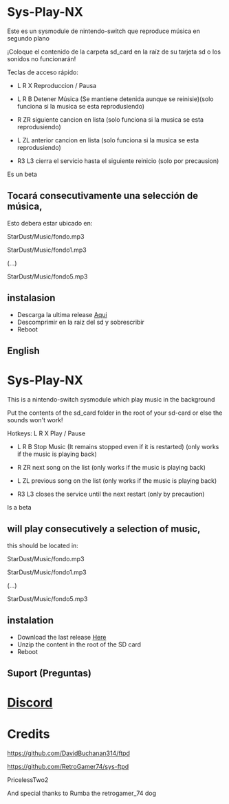 # Sys-Play-NX

Este es un sysmodule de nintendo-switch que reproduce música en segundo plano

¡Coloque el contenido de la carpeta sd_card en la raíz de su tarjeta sd o los sonidos no funcionarán!

Teclas de acceso rápido:

* L R X Reproduccion / Pausa

* L R B Detener Música (Se mantiene detenida aunque se reinisie)(solo funciona si la musica se esta reprodusiendo)

* R ZR siguiente cancion en lista (solo funciona si la musica se esta reprodusiendo)

* L ZL anterior cancion en lista (solo funciona si la musica se esta reprodusiendo)

* R3 L3 cierra el servicio hasta el siguiente reinicio (solo por precausion)

Es un beta

## Tocará consecutivamente una selección de música,

Esto debera estar ubicado en:

StarDust/Music/fondo.mp3

StarDust/Music/fondo1.mp3

(...)

StarDust/Music/fondo5.mp3

 ## instalasion
* Descarga la ultima release [Aqui](https://github.com/Kronos2308/Sys-Play-nx/releases)
* Descomprimir en la raiz del sd y sobrescribir
* Reboot

## English
# Sys-Play-NX

This is a nintendo-switch sysmodule which play music in the background

Put the contents of the sd_card folder in the root of your sd-card or else the sounds won't work!

Hotkeys: 
 L R X Play / Pause

* L R B Stop Music (It remains stopped even if it is restarted) (only works if the music is playing back)

* R ZR next song on the list (only works if the music is playing back)

* L ZL previous song on the list (only works if the music is playing back)

* R3 L3 closes the service until the next restart (only by precaution)

Is a beta 

## will play consecutively a selection of music, 

this should be located in:

StarDust/Music/fondo.mp3

StarDust/Music/fondo1.mp3

(...)

StarDust/Music/fondo5.mp3

## instalation
* Download the last release [Here](https://github.com/Kronos2308/Sys-Play-nx/releases)
* Unzip the content in the root of the SD card
* Reboot
## Suport (Preguntas)
# [Discord](https://discord.io/myrincon)
# Credits

https://github.com/DavidBuchanan314/ftpd

https://github.com/RetroGamer74/sys-ftpd

PricelessTwo2

And special thanks to Rumba the retrogamer_74 dog
